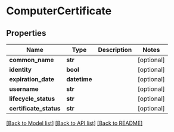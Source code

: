 # ComputerCertificate

## Properties
Name | Type | Description | Notes
------------ | ------------- | ------------- | -------------
**common_name** | **str** |  | [optional] 
**identity** | **bool** |  | [optional] 
**expiration_date** | **datetime** |  | [optional] 
**username** | **str** |  | [optional] 
**lifecycle_status** | **str** |  | [optional] 
**certificate_status** | **str** |  | [optional] 

[[Back to Model list]](../README.md#documentation-for-models) [[Back to API list]](../README.md#documentation-for-api-endpoints) [[Back to README]](../README.md)


